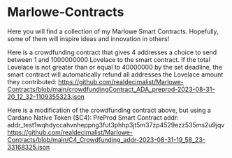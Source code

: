 # Marlowe-Contracts

Here you will find a collection of my Marlowe Smart Contracts. Hopefully, some of them will inspire ideas and innovation in others!


Here is a crowdfunding contract that gives 4 addresses a choice to send between 1 and 1000000000 Lovelace to the smart contract. If the total Lovelace is not greater than or equal to 40000000 by the set deadline, the smart contract will automatically refund all addresses the Lovelace amount they contributed:
https://github.com/realdecimalist/Marlowe-Contracts/blob/main/crowdfundingContract_ADA_preprod-2023-08-31-20_12_32-1109355323.json


Here is a modification of the crowdfunding contract above, but using a Cardano Native Token ($C4):
PreProd Smart Contract addr: addr_test1wqhdyccahvnheppng3fut3phhp3jt5m37zp4529ezz535ms2u9jqv
https://github.com/realdecimalist/Marlowe-Contracts/blob/main/C4_Crowdfunding_addr-2023-08-31-19_58_23-33168325.json
